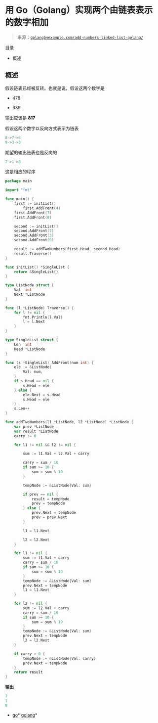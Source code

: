 <!--yml

类别：未分类

日期：2024-10-13 06:41:52

-->

# 用 Go（Golang）实现两个由链表表示的数字相加

> 来源：[`golangbyexample.com/add-numbers-linked-list-golang/`](https://golangbyexample.com/add-numbers-linked-list-golang/)

目录

+   概述

## **概述**

假设链表已经被反转。也就是说，假设这两个数字是

+   478

+   339

输出应该是 **817**

假设这两个数字以反向方式表示为链表

```go
8->7->4
9->3->3
```

期望的输出链表也是反向的

```go
7->1->8
```

这是相应的程序

```go
package main

import "fmt"

func main() {
	first := initList()	
        first.AddFront(4)
	first.AddFront(7)
	first.AddFront(8)

	second := initList()
	second.AddFront(3)
	second.AddFront(3)
	second.AddFront(9)

	result := addTwoNumbers(first.Head, second.Head)
	result.Traverse()
}

func initList() *SingleList {
	return &SingleList{}
}

type ListNode struct {
	Val  int
	Next *ListNode
}

func (l *ListNode) Traverse() {
	for l != nil {
		fmt.Println(l.Val)
		l = l.Next
	}
}

type SingleList struct {
	Len  int
	Head *ListNode
}

func (s *SingleList) AddFront(num int) {
	ele := &ListNode{
		Val: num,
	}
	if s.Head == nil {
		s.Head = ele
	} else {
		ele.Next = s.Head
		s.Head = ele
	}
	s.Len++
}

func addTwoNumbers(l1 *ListNode, l2 *ListNode) *ListNode {
	var prev *ListNode
	var result *ListNode
	carry := 0

	for l1 != nil && l2 != nil {

		sum := l1.Val + l2.Val + carry

		carry = sum / 10
		if sum >= 10 {
			sum = sum % 10
		}

		tempNode := &ListNode{Val: sum}

		if prev == nil {
			result = tempNode
			prev = tempNode
		} else {
			prev.Next = tempNode
			prev = prev.Next
		}

		l1 = l1.Next

		l2 = l2.Next
	}

	for l1 != nil {
		sum := l1.Val + carry
		carry = sum / 10
		if sum >= 10 {
			sum = sum % 10
		}
		tempNode := &ListNode{Val: sum}
		prev.Next = tempNode
		l1 = l1.Next
	}

	for l2 != nil {
		sum := l2.Val + carry
		carry = sum / 10
		if sum >= 10 {
			sum = sum % 10
		}
		tempNode := &ListNode{Val: sum}
		prev.Next = tempNode
		l2 = l2.Next
	}

	if carry > 0 {
		tempNode := &ListNode{Val: carry}
		prev.Next = tempNode
	}
	return result
}
```

**输出**

```go
7
1
8
```

+   [go](https://golangbyexample.com/tag/go/)*   [golang](https://golangbyexample.com/tag/golang/)*
